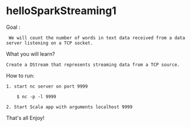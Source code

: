 # helloSparkStreaming1

Goal :

	 We will count the number of words in text data received from a data server listening on a TCP socket.
	 
What you will learn?

    Create a DStream that represents streaming data from a TCP source.

How to run:

	1. start nc server on port 9999
	
		$ nc -p -l 9999

	2. Start Scala app with arguments localhost 9999

That's all Enjoy!
